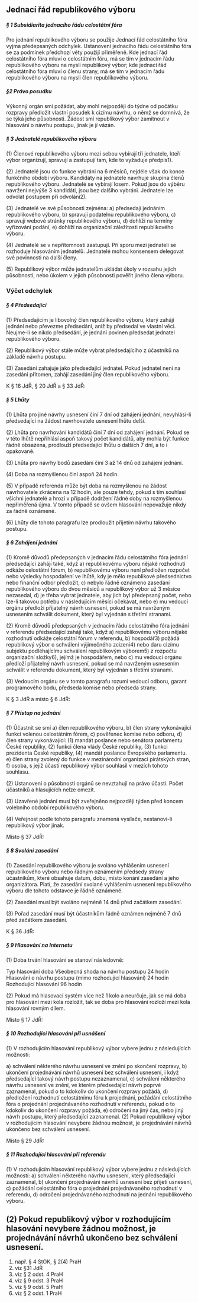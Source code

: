 ## Jednací řád republikového výboru

##### § 1 Subsidiarita jednacího řádu celostátní fóra

Pro jednání republikového výboru se použije Jednací řád celostátního fóra vyjma předepsaných odchylek. Ustanovení jednacího řádu celostátního fóra se za podmínek předchozí věty použijí přiměřeně. Kde jednací řád celostátního fóra mluví o celostátním fóru, má se tím v jednacím řádu republikového výboru na mysli republikový výbor; kde jednací řád celostátního fóra mluví o členu strany, má se tím v jednacím řádu republikového výboru na mysli člen republikového výboru.

##### §2 Právo posudku

Výkonný orgán smí požádat, aby mohl nejpozději do týdne od počátku rozpravy předložit vlastní posudek k cizímu návrhu, o němž se domnívá, že se týká jeho působnosti. Žádost smí republikový výbor zamítnout v hlasování o návrhu postupu, jinak je jí vázán.

##### § 3 Jednatelé republikového výboru

(1) Členové republikového výboru mezi sebou vybírají tři jednatele, kteří výbor organizují, spravují a zastupují tam, kde to vyžaduje předpis1).

(2) Jednatelé jsou do funkce vybráni na 6 měsíců, nejdéle však do konce funkčního období výboru. Kandidáty na jednatele navrhuje skupina členů republikového výboru. Jednatelé se vybírají losem. Pokud jsou do výběru navrženi nejvýše 3 kandidáti, jsou bez dalšího vybráni. Jednatele lze odvolat postupem při odvolání2).

(3) Jednatelé ve své působnosti zejména:
a) předsedají jednáním republikového výboru,
b) spravují podatelnu republikového výboru,
c) spravují webové stránky republikového výboru,
d) dohlíží na termíny vyřizování podání,
e) dohlíží na organizační záležitosti republikového výboru.

(4) Jednatelé se v nepřítomnosti zastupují. Při sporu mezi jednateli se rozhoduje hlasováním jednatelů. Jednatelé mohou konsensem delegovat své povinnosti na další členy.

(5) Republikový výbor může jednatelům ukládat úkoly v rozsahu jejich působnosti, nebo úkolem v jejich působnosti pověřit jiného člena výboru.

### Výčet odchylek

##### § 4 Předsedající

(1) Předsedajícím je libovolný člen republikového výboru, který zahájí jednání nebo převezme předsedání, aniž by předsedal ve vlastní věci. Neujme-li se nikdo předsedání, je jednání povinen předsedat jednatel republikového výboru.

(2) Republikový výbor stále může vybrat předsedajícího z účastníků na základě návrhu postupu.

(3) Zasedání zahajuje jako předsedající jednatel. Pokud jednatel není na zasedání přítomen, zahájí zasedání jiný člen republikového výboru.

K § 16 JdŘ, § 20 JdŘ a § 33 JdŘ:

##### § 5 Lhůty

(1) Lhůta pro jiné návrhy usnesení činí 7 dní od zahájení jednání, nevyhlásí-li předsedající na žádost navrhovatele usnesení lhůtu delší.

(2) Lhůta pro navrhování kandidátů činí 7 dní od zahájení jednání. Pokud se v této lhůtě nepřihlásí aspoň takový počet kandidátů, aby mohla být funkce řádně obsazena, prodlouží předsedající lhůtu o dalších 7 dní, a to i opakovaně.

(3) Lhůta pro návrhy bodů zasedání činí 3 až 14 dnů od zahájení jednání.

(4) Doba na rozmyšlenou činí aspoň 24 hodin.

(5) V případě referenda může být doba na rozmyšlenou na žádost navrhovatele zkrácena na 12 hodin, ale pouze tehdy, pokud s tím souhlasí všichni jednatelé a hrozí v případě dodržení řádné doby na rozmyšlenou nepřiměřená újma. V tomto případě se ovšem hlasování nepovažuje nikdy za řádně oznámené.

(6) Lhůty dle tohoto paragrafu lze prodloužit přijetím návrhu takového postupu.

##### § 6 Zahájení jednání

(1) Kromě důvodů předepsaných v jednacím řádu celostátního fóra jednání předsedající zahájí také, když
a) republikovému výboru nějaké rozhodnutí odkáže celostátní fórum,
b) republikovému výboru není předložen rozpočet nebo výsledky hospodaření ve lhůtě, kdy je mělo republikové předsednictvo nebo finanční odbor předložit,
c) nebylo řádně oznámeno zasedání republikového výboru do dvou měsíců a republikový výbor už 3 měsíce nezasedal,
d) je třeba vybrat jednatele, aby jich byl předepsaný počet, nebo lze-li takovou potřebu v následujícím měsíci očekávat, nebo
e) mu vedoucí orgánu předloží přijatelný návrh usnesení, pokud se má navrženým usnesením schválit dokument, který byl vyjednán s třetími stranami.

(2) Kromě důvodů předepsaných v jednacím řádu celostátního fóra jednání v referendu předsedající zahájí také, když
a) republikovému výboru nějaké rozhodnutí odkáže celostátní fórum v referendu,
b) hospodář3) požádá republikový výbor o schválení výjimečného zcizení4) nebo daru cizímu subjektu podléhajícímu schválení republikovým výborem5) z rozpočtu organizační složky6), jejímž je hospodářem, nebo
c) mu vedoucí orgánu předloží přijatelný návrh usnesení, pokud se má navrženým usnesením schválit v referendu dokument, který byl vyjednán s třetími stranami.

(3) Vedoucím orgánu se v tomto paragrafu rozumí vedoucí odboru, garant programového bodu, předseda komise nebo předseda strany.

K § 3 JdŘ a místo § 6 JdŘ:
##### § 7 Přístup na jednání

(1) Účastnit se smí
a) člen republikového výboru,
b) člen strany vykonávající funkci volenou celostátním fórem,
c) pověřenec komise nebo odboru,
d) člen strany vykonávající:
(1) mandát poslance nebo senátora parlamentu České republiky,
(2) funkci člena vlády České republiky,
(3) funkci prezidenta České republiky,
(4) mandát poslance Evropského parlamentu.
e) člen strany zvolený do funkce v mezinárodní organizaci pirátských stran,
f) osoba, s jejíž účastí republikový výbor souhlasil v mezích tohoto souhlasu.

(2) Ustanovení o působnosti orgánů se nevztahují na právo účasti. Počet účastníků a hlasujících nelze omezit.

(3) Uzavřené jednání musí být zveřejněno nejpozději týden před koncem volebního období republikového výboru.

(4) Veřejnost podle tohoto paragrafu znamená vysílače, nestanoví-li republikový výbor jinak.

Místo § 37 JdŘ:
##### § 8 Svolání zasedání

(1) Zasedání republikového výboru je svoláno vyhlášením usnesení republikového výboru nebo řádným oznámením předsedy strany účastníkům, které obsahuje datum, dobu, místo konání zasedání a jeho organizátora. Platí, že zasedání svolané vyhlášením usnesení republikového výboru dle tohoto odstavce je řádně oznámené.

(2) Zasedání musí být svoláno nejméně 14 dnů před začátkem zasedání.

(3) Pořad zasedání musí být účastníkům řádně oznámen nejméně 7 dnů před začátkem zasedání.

K § 36 JdŘ:
##### § 9 Hlasování na Internetu

(1) Doba trvání hlasování se stanoví následovně:

Typ hlasování	 doba
Všeobecná shoda na návrhu postupu	 24 hodin
Hlasování o návrhu postupu 
(mimo rozhodující hlasování)	 24 hodin
Rozhodující hlasování	 96 hodin

(2) Pokud má hlasovací systém více než 1 kolo a neurčuje, jak se má doba pro hlasování mezi kola rozložit, tak se doba pro hlasování rozloží mezi kola hlasování rovným dílem.

Místo § 17 JdŘ:
##### § 10 Rozhodující hlasování při usnášení

(1) V rozhodujícím hlasování republikový výbor vybere jednu z následujících možností:

a) schválení některého návrhu usnesení ve znění po skončení rozpravy,
b) ukončení projednávání návrhů usnesení bez schválení usnesení, i když předsedající takový návrh postupu nezaznamenal,
c) schválení některého návrhu usnesení ve znění, ve kterém předsedající návrh poprvé zaznamenal, pokud o to kdokoliv do ukončení rozpravy požádá,
d) předložení rozhodnutí celostátnímu fóru k projednání, požádání celostátního fóra o projednání projednávaného rozhodnutí v referendu, pokud o to kdokoliv do ukončení rozpravy požádá,
e) odročení na jiný čas, nebo jiný návrh postupu, který předsedající zaznamenal.
(2) Pokud republikový výbor v rozhodujícím hlasování nevybere žádnou možnost, je projednávání návrhů ukončeno bez schválení usnesení.

Místo § 29 JdŘ:

##### § 11 Rozhodující hlasování při referendu

(1) V rozhodujícím hlasování republikový výbor vybere jednu z následujících možností:
a) schválení některého návrhu usnesení, který předsedající zaznamenal,
b) ukončení projednávání návrhů usnesení bez přijetí usnesení,
c) požádání celostátního fóra o projednání projednávaného rozhodnutí v referendu,
d) odročení projednávaného rozhodnutí na jednání republikového výboru.

(2) Pokud republikový výbor v rozhodujícím hlasování nevybere žádnou možnost, je projednávání návrhů ukončeno bez schválení usnesení.
-------
1) např. § 4 StOK, § 2(4) PraH
2) viz §31 JdŘ
3) viz § 2 odst. 4 PraH
4) viz § 9 odst. 3 PraH
5) viz § 9 odst. 5 PraH
6) viz § 2 odst. 1 PraH
